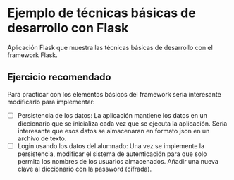 # Ejemplo de técnicas básicas de desarrollo con Flask  
Aplicación Flask que muestra las técnicas básicas de desarrollo con el framework Flask.  

## Ejercicio recomendado
Para practicar con los elementos básicos del framework sería interesante modificarlo para implementar:
- [ ] Persistencia de los datos: La aplicación mantiene los datos en un diccionario que se inicializa cada vez que se ejecuta la aplicación. Sería interesante que esos datos se almacenaran en formato json en un archivo de texto.  
- [ ] Login usando los datos del alumnado: Una vez se implemente la persistencia, modificar el sistema de autenticación para que solo permita los nombres de los usuarios almacenados. Añadir una nueva clave al diccionario con la password (cifrada). 
